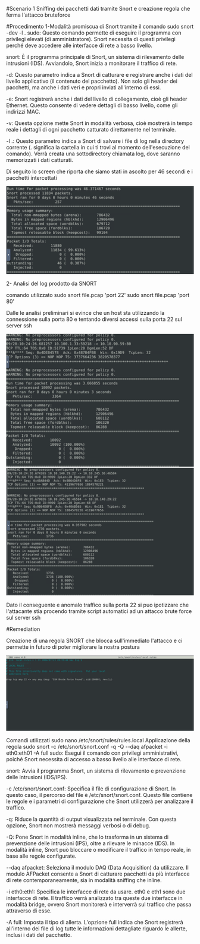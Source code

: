 #Scenario 1
Sniffing dei pacchetti dati tramite Snort e creazione regola che ferma l'attacco bruteforce

#Procedimento
1-Modalità promiscua di Snort tramite il comando sudo snort -dev -l .
sudo: Questo comando permette di eseguire il programma con privilegi elevati (di amministratore). Snort necessita di questi privilegi perché deve accedere alle interfacce di rete a basso livello.

snort: È il programma principale di Snort, un sistema di rilevamento delle intrusioni (IDS). Avviandolo, Snort inizia a monitorare il traffico di rete.

-d: Questo parametro indica a Snort di catturare e registrare anche i dati del livello applicativo (il contenuto del pacchetto). Non solo gli header dei pacchetti, ma anche i dati veri e propri inviati all'interno di essi.

-e: Snort registrerà anche i dati del livello di collegamento, cioè gli header Ethernet. Questo consente di vedere dettagli di basso livello, come gli indirizzi MAC.

-v: Questa opzione mette Snort in modalità verbosa, cioè mostrerà in tempo reale i dettagli di ogni pacchetto catturato direttamente nel terminale.

-l .: Questo parametro indica a Snort di salvare i file di log nella directory corrente (. significa la cartella in cui ti trovi al momento dell'esecuzione del comando). Verrà creata una sottodirectory chiamata log, dove saranno memorizzati i dati catturati.

Di seguito lo screen che riporta che siamo stati in ascolto per 46 secondi e i pacchetti intercettati

![Alt Text](https://github.com/paoloaglieco/SOC/blob/main/Snort/Scenario_1/sniffing_mode.png)

2- Analisi del log prodotto da SNORT

comando utilizzato sudo snort file.pcap 'port 22'
sudo snort file.pcap 'port 80'

Dalle le analisi preliminari si evince che un host sta utilizzando la connessione sulla porta 80 e tentando diversi accessi sulla porta 22 sul server ssh

![Alt Text](https://github.com/paoloaglieco/SOC/blob/main/Snort/Scenario_1/port80.png)
![Alt Text](https://github.com/paoloaglieco/SOC/blob/main/Snort/Scenario_1/port22.png)

Dato il conseguente e anomalo traffico sulla porta 22 si puo ipotizzare che l'attacante stia procendo tramite script automatici ad un attacco brute force sul server ssh

#Remediation

Creazione di una regola SNORT che blocca sull'immediato l'attacco e ci permette in futuro di poter migliorare la nostra postura

![Alt Text](https://github.com/paoloaglieco/SOC/blob/main/Snort/Scenario_1/rule.png)

Comandi utilizzati sudo nano /etc/snort/rules/rules.local
Applicazione della regola 
sudo snort -c /etc/snort/snort.conf -q -Q --daq afpacket -i eth0:eth01 -A full
sudo: Esegui il comando con privilegi amministrativi, poiché Snort necessita di accesso a basso livello alle interfacce di rete.

snort: Avvia il programma Snort, un sistema di rilevamento e prevenzione delle intrusioni (IDS/IPS).

-c /etc/snort/snort.conf: Specifica il file di configurazione di Snort. In questo caso, il percorso del file è /etc/snort/snort.conf. Questo file contiene le regole e i parametri di configurazione che Snort utilizzerà per analizzare il traffico.

-q: Riduce la quantità di output visualizzata nel terminale. Con questa opzione, Snort non mostrerà messaggi verbosi o di debug.

-Q: Pone Snort in modalità inline, che lo trasforma in un sistema di prevenzione delle intrusioni (IPS), oltre a rilevare le minacce (IDS). In modalità inline, Snort può bloccare o modificare il traffico in tempo reale, in base alle regole configurate.

--daq afpacket: Seleziona il modulo DAQ (Data Acquisition) da utilizzare. Il modulo AFPacket consente a Snort di catturare pacchetti da più interfacce di rete contemporaneamente, sia in modalità sniffing che inline.

-i eth0:eth1: Specifica le interfacce di rete da usare. eth0 e eth1 sono due interfacce di rete. Il traffico verrà analizzato tra queste due interfacce in modalità bridge, ovvero Snort monitorerà e interverrà sul traffico che passa attraverso di esse.

-A full: Imposta il tipo di allerta. L'opzione full indica che Snort registrerà all'interno dei file di log tutte le informazioni dettagliate riguardo le allerte, inclusi i dati del pacchetto.

















